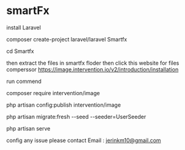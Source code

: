 # smartFx
install Laravel 

composer create-project laravel/laravel Smartfx

cd Smartfx

then extract the files in smartfx floder
then  click this website for files comperssor https://image.intervention.io/v2/introduction/installation

run commend 

composer require intervention/image 

php artisan config:publish intervention/image 

php artisan migrate:fresh --seed --seeder=UserSeeder

php artisan serve 

config any issue please contact Email : jerinkm10@gmail.com
